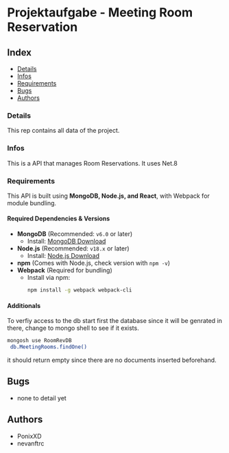 # Projektaufgabe - Meeting Room Reservation

## Index
- [Details](#details)
- [Infos](#infos)
- [Requirements](#requirements)
- [Bugs](#bugs)
- [Authors](#authors)

### Details
This rep contains all data of the project.

### Infos
This is a API that manages Room Reservations.
It uses Net.8

### Requirements
This API is built using **MongoDB, Node.js, and React**, with Webpack for module bundling.  

#### **Required Dependencies & Versions**  
- **MongoDB** (Recommended: `v6.0` or later)  
  - Install: [MongoDB Download](https://www.mongodb.com/try/download/community)  
- **Node.js** (Recommended: `v18.x` or later)  
  - Install: [Node.js Download](https://nodejs.org/)  
- **npm** (Comes with Node.js, check version with `npm -v`)  
- **Webpack** (Required for bundling)  
  - Install via npm:  
    ```sh
    npm install -g webpack webpack-cli
    ```
#### **Additionals**
To verfiy access to the db start first the database since it will be genrated in there, change to mongo shell to see if it exists.
```sh
mongosh use RoomRevDB
 db.MeetingRooms.findOne()
```
it should return empty since there are no documents inserted beforehand.

## Bugs
- none to detail yet

## Authors
- PonixXD  
- nevanftrc
